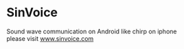 # SinVoice
Sound wave communication on Android like chirp on iphone<br/>
please visit www.sinvoice.com

